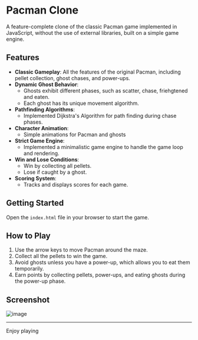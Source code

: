 # Pacman Clone

A feature-complete clone of the classic Pacman game implemented in JavaScript, without the use of external libraries, built on a simple game engine.

## Features

- **Classic Gameplay**: All the features of the original Pacman, including pellet collection, ghost chases, and power-ups.
- **Dynamic Ghost Behavior**:
  - Ghosts exhibit different phases, such as scatter, chase, friehgtened and eaten.
  - Each ghost has its unique movement algorithm.
- **Pathfinding Algorithms**:
  - Implemented Dijkstra's Algorithm for path finding during chase phases.
- **Character Animation**:
  - Simple animations for Pacman and ghosts
- **Strict Game Engine**:
  - Implemented a minimalistic game engine to handle the game loop and rendering.
- **Win and Lose Conditions**:
  - Win by collecting all pellets.
  - Lose if caught by a ghost.
- **Scoring System**:
  - Tracks and displays scores for each game.

## Getting Started

Open the `index.html` file in your browser to start the game.

## How to Play
1. Use the arrow keys to move Pacman around the maze.
2. Collect all the pellets to win the game.
3. Avoid ghosts unless you have a power-up, which allows you to eat them temporarily.
4. Earn points by collecting pellets, power-ups, and eating ghosts during the power-up phase.

## Screenshot
![image](https://github.com/user-attachments/assets/09178e0a-063f-43e1-ae8c-f837d227b0dd)

---

Enjoy playing 

